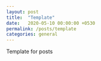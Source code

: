```yaml
---
layout: post
title:  "Template"
date:   2020-05-10 00:00:00 +0530
permalink: /posts/template
categories: general
---
```


Template for posts
